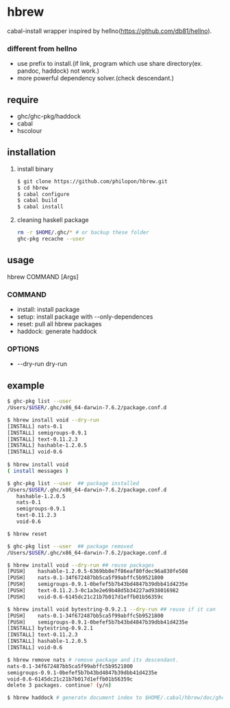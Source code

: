 hbrew
=====

   cabal-install wrapper inspired by hellno(https://github.com/db81/hellno).

### different from hellno

* use prefix to install.(if link, program which use share directory(ex. pandoc, haddock) not work.)
* more powerful dependency solver.(check descendant.)

require
----

* ghc/ghc-pkg/haddock
* cabal
* hscolour

installation
----

1. install binary

   ```bash
   $ git clone https://github.com/philopon/hbrew.git
   $ cd hbrew
   $ cabal configure
   $ cabal build
   $ cabal install
   ```

2. cleaning haskell package
   
   ```bash
   rm -r $HOME/.ghc/* # or backup these folder
   ghc-pkg recache --user
   ```

usage
----

hbrew COMMAND [Args]

### COMMAND

* install: install package
* setup: install package with --only-dependences
* reset: pull all hbrew packages
* haddock: generate haddock
         
### OPTIONS

* --dry-run     dry-run

example
----

```bash
$ ghc-pkg list --user
/Users/$USER/.ghc/x86_64-darwin-7.6.2/package.conf.d

$ hbrew install void --dry-run
[INSTALL] nats-0.1
[INSTALL] semigroups-0.9.1
[INSTALL] text-0.11.2.3
[INSTALL] hashable-1.2.0.5
[INSTALL] void-0.6
    
$ hbrew install void
( install messages )

$ ghc-pkg list --user  ## package installed
/Users/$USER/.ghc/x86_64-darwin-7.6.2/package.conf.d
   hashable-1.2.0.5
   nats-0.1
   semigroups-0.9.1
   text-0.11.2.3
   void-0.6

$ hbrew reset

$ ghc-pkg list --user  ## package removed
/Users/$USER/.ghc/x86_64-darwin-7.6.2/package.conf.d

$ hbrew install void --dry-run ## reuse packages
[PUSH]    hashable-1.2.0.5-6369bb0e7f86eaf80fdec96a830fe508
[PUSH]    nats-0.1-34f672487bb5ca5f99abffc5b9521800
[PUSH]    semigroups-0.9.1-0befef5b7b43bd4847b39dbb41d4235e
[PUSH]    text-0.11.2.3-0c1a3e2e69b48d5b34227ad938016982
[PUSH]    void-0.6-6145dc21c21b7b017d1effb01b56359c

$ hbrew install void bytestring-0.9.2.1 --dry-run ## reuse if it can
[PUSH]    nats-0.1-34f672487bb5ca5f99abffc5b9521800
[PUSH]    semigroups-0.9.1-0befef5b7b43bd4847b39dbb41d4235e
[INSTALL] bytestring-0.9.2.1
[INSTALL] text-0.11.2.3
[INSTALL] hashable-1.2.0.5
[INSTALL] void-0.6

$ hbrew remove nats # remove package and its descendant.
nats-0.1-34f672487bb5ca5f99abffc5b9521800
semigroups-0.9.1-0befef5b7b43bd4847b39dbb41d4235e
void-0.6-6145dc21c21b7b017d1effb01b56359c
delete 3 packages. continue? (y/n)

$ hbrew haddock # generate document index to $HOME/.cabal/hbrew/doc/ghc-7.6.2-x86_64/index.html
```









